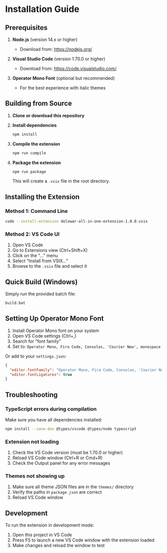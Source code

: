 # Installation Guide

## Prerequisites

1. **Node.js** (version 14.x or higher)

   - Download from: https://nodejs.org/

2. **Visual Studio Code** (version 1.70.0 or higher)

   - Download from: https://code.visualstudio.com/

3. **Operator Mono Font** (optional but recommended)
   - For the best experience with italic themes

## Building from Source

1. **Clone or download this repository**

2. **Install dependencies**

   ```bash
   npm install
   ```

3. **Compile the extension**

   ```bash
   npm run compile
   ```

4. **Package the extension**

   ```bash
   npm run package
   ```

   This will create a `.vsix` file in the root directory.

## Installing the Extension

### Method 1: Command Line

```bash
code --install-extension delowar-all-in-one-extension-1.0.0.vsix
```

### Method 2: VS Code UI

1. Open VS Code
2. Go to Extensions view (Ctrl+Shift+X)
3. Click on the "..." menu
4. Select "Install from VSIX..."
5. Browse to the `.vsix` file and select it

## Quick Build (Windows)

Simply run the provided batch file:

```bash
build.bat
```

## Setting Up Operator Mono Font

1. Install Operator Mono font on your system
2. Open VS Code settings (Ctrl+,)
3. Search for "font family"
4. Set to: `Operator Mono, Fira Code, Consolas, 'Courier New', monospace`

Or add to your `settings.json`:

```json
{
  "editor.fontFamily": "Operator Mono, Fira Code, Consolas, 'Courier New', monospace",
  "editor.fontLigatures": true
}
```

## Troubleshooting

### TypeScript errors during compilation

Make sure you have all dependencies installed:

```bash
npm install --save-dev @types/vscode @types/node typescript
```

### Extension not loading

1. Check the VS Code version (must be 1.70.0 or higher)
2. Reload VS Code window (Ctrl+R or Cmd+R)
3. Check the Output panel for any error messages

### Themes not showing up

1. Make sure all theme JSON files are in the `themes/` directory
2. Verify the paths in `package.json` are correct
3. Reload VS Code window

## Development

To run the extension in development mode:

1. Open this project in VS Code
2. Press F5 to launch a new VS Code window with the extension loaded
3. Make changes and reload the window to test
